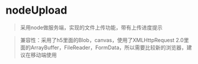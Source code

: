 # nodeUpload

> 采用node做服务端，实现的文件上传功能，带有上传进度提示

> 兼容性：采用了h5里面的Blob，canvas，使用了XMLHttpRequest 2.0里面的ArrayBuffer，FileReader，FormData，所以需要比较新的浏览器，建议在移动端使用